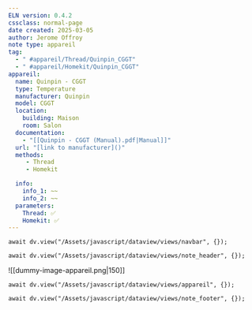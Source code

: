 ```yaml
---
ELN version: 0.4.2
cssclass: normal-page
date created: 2025-03-05
author: Jerome Offroy
note type: appareil
tag: 
  - " #appareil/Thread/Quinpin_CGGT"
  - " #appareil/Homekit/Quinpin_CGGT"
appareil:
  name: Quinpin - CGGT
  type: Temperature
  manufacturer: Quinpin
  model: CGGT
  location:
    building: Maison
    room: Salon
  documentation:
    - "[[Quinpin - CGGT (Manual).pdf|Manual]]"
  url: "[link to manufacturer]()"
  methods:  
     - Thread
     - Homekit

  info:
    info_1: ~~
    info_2: ~~
  parameters: 
    Thread: ✅
    Homekit: ✅
---
```


```dataviewjs
await dv.view("/Assets/javascript/dataview/views/navbar", {});
```

```dataviewjs
await dv.view("/Assets/javascript/dataview/views/note_header", {});
```

![[dummy-image-appareil.png|150]]

```dataviewjs
await dv.view("/Assets/javascript/dataview/views/appareil", {});
```




```dataviewjs
await dv.view("/Assets/javascript/dataview/views/note_footer", {});
```
